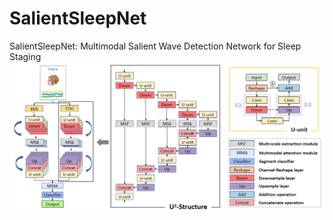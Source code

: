 # SalientSleepNet
SalientSleepNet: Multimodal Salient Wave Detection Network for Sleep Staging
![overall structure](figure/u2structure.png)
